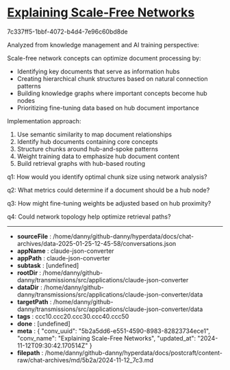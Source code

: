 # [Explaining Scale-Free Networks](https://claude.ai/chat/5b2a5dd6-e551-4590-8983-82823734ece1)

7c337ff5-1bbf-4072-b4d4-7e96c60bd8de

 Analyzed from knowledge management and AI training perspective:

Scale-free network concepts can optimize document processing by:
- Identifying key documents that serve as information hubs
- Creating hierarchical chunk structures based on natural connection patterns
- Building knowledge graphs where important concepts become hub nodes
- Prioritizing fine-tuning data based on hub document importance

Implementation approach:
1. Use semantic similarity to map document relationships
2. Identify hub documents containing core concepts
3. Structure chunks around hub-and-spoke patterns
4. Weight training data to emphasize hub document content
5. Build retrieval graphs with hub-based routing

q1: How would you identify optimal chunk size using network analysis?

q2: What metrics could determine if a document should be a hub node?

q3: How might fine-tuning weights be adjusted based on hub proximity?

q4: Could network topology help optimize retrieval paths?

---

* **sourceFile** : /home/danny/github-danny/hyperdata/docs/chat-archives/data-2025-01-25-12-45-58/conversations.json
* **appName** : claude-json-converter
* **appPath** : claude-json-converter
* **subtask** : [undefined]
* **rootDir** : /home/danny/github-danny/transmissions/src/applications/claude-json-converter
* **dataDir** : /home/danny/github-danny/transmissions/src/applications/claude-json-converter/data
* **targetPath** : /home/danny/github-danny/transmissions/src/applications/claude-json-converter/data
* **tags** : ccc10.ccc20.ccc30.ccc40.ccc50
* **done** : [undefined]
* **meta** : {
  "conv_uuid": "5b2a5dd6-e551-4590-8983-82823734ece1",
  "conv_name": "Explaining Scale-Free Networks",
  "updated_at": "2024-11-12T09:30:42.170514Z"
}
* **filepath** : /home/danny/github-danny/hyperdata/docs/postcraft/content-raw/chat-archives/md/5b2a/2024-11-12_7c3.md